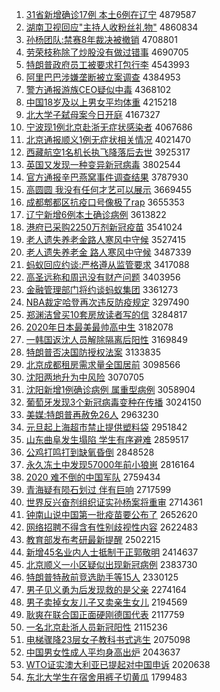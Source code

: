 1. [31省新增确诊17例 本土6例在辽宁](http://www.baidu.com/baidu?cl=3&tn=SE_baiduhomet8_jmjb7mjw&rsv_dl=fyb_top&fr=top1000&wd=31%CA%A1%D0%C2%D4%F6%C8%B7%D5%EF17%C0%FD%20%B1%BE%CD%C16%C0%FD%D4%DA%C1%C9%C4%FE) 4879587
1. [湖南卫视回应"主持人收粉丝礼物"](http://www.baidu.com/baidu?cl=3&tn=SE_baiduhomet8_jmjb7mjw&rsv_dl=fyb_top&fr=top1000&wd=%BA%FE%C4%CF%CE%C0%CA%D3%BB%D8%D3%A6%22%D6%F7%B3%D6%C8%CB%CA%D5%B7%DB%CB%BF%C0%F1%CE%EF%22) 4860834
1. [孙杨团队:禁赛8年裁决被撤销](http://www.baidu.com/baidu?cl=3&tn=SE_baiduhomet8_jmjb7mjw&rsv_dl=fyb_top&fr=top1000&wd=%CB%EF%D1%EE%CD%C5%B6%D3%3A%BD%FB%C8%FC8%C4%EA%B2%C3%BE%F6%B1%BB%B3%B7%CF%FA) 4708801
1. [劳荣枝称除了炒股没有做过错事](http://www.baidu.com/baidu?cl=3&tn=SE_baiduhomet8_jmjb7mjw&rsv_dl=fyb_top&fr=top1000&wd=%C0%CD%C8%D9%D6%A6%B3%C6%B3%FD%C1%CB%B3%B4%B9%C9%C3%BB%D3%D0%D7%F6%B9%FD%B4%ED%CA%C2) 4690705
1. [特朗普政府员工被要求打包行李](http://www.baidu.com/baidu?cl=3&tn=SE_baiduhomet8_jmjb7mjw&rsv_dl=fyb_top&fr=top1000&wd=%CC%D8%C0%CA%C6%D5%D5%FE%B8%AE%D4%B1%B9%A4%B1%BB%D2%AA%C7%F3%B4%F2%B0%FC%D0%D0%C0%EE) 4543993
1. [阿里巴巴涉嫌垄断被立案调查](http://www.baidu.com/baidu?cl=3&tn=SE_baiduhomet8_jmjb7mjw&rsv_dl=fyb_top&fr=top1000&wd=%B0%A2%C0%EF%B0%CD%B0%CD%C9%E6%CF%D3%C2%A2%B6%CF%B1%BB%C1%A2%B0%B8%B5%F7%B2%E9) 4384953
1. [警方通报游族CEO疑似中毒](http://www.baidu.com/baidu?cl=3&tn=SE_baiduhomet8_jmjb7mjw&rsv_dl=fyb_top&fr=top1000&wd=%BE%AF%B7%BD%CD%A8%B1%A8%D3%CE%D7%E5CEO%D2%C9%CB%C6%D6%D0%B6%BE) 4368102
1. [中国18岁及以上男女平均体重](http://www.baidu.com/baidu?cl=3&tn=SE_baiduhomet8_jmjb7mjw&rsv_dl=fyb_top&fr=top1000&wd=%D6%D0%B9%FA18%CB%EA%BC%B0%D2%D4%C9%CF%C4%D0%C5%AE%C6%BD%BE%F9%CC%E5%D6%D8) 4215218
1. [北大学子弑母案今日开庭](http://www.baidu.com/baidu?cl=3&tn=SE_baiduhomet8_jmjb7mjw&rsv_dl=fyb_top&fr=top1000&wd=%B1%B1%B4%F3%D1%A7%D7%D3%DF%B1%C4%B8%B0%B8%BD%F1%C8%D5%BF%AA%CD%A5) 4167327
1. [宁波现1例北京赴浙无症状感染者](http://www.baidu.com/baidu?cl=3&tn=SE_baiduhomet8_jmjb7mjw&rsv_dl=fyb_top&fr=top1000&wd=%C4%FE%B2%A8%CF%D61%C0%FD%B1%B1%BE%A9%B8%B0%D5%E3%CE%DE%D6%A2%D7%B4%B8%D0%C8%BE%D5%DF) 4067686
1. [北京通报顺义1例无症状相关情况](http://www.baidu.com/baidu?cl=3&tn=SE_baiduhomet8_jmjb7mjw&rsv_dl=fyb_top&fr=top1000&wd=%B1%B1%BE%A9%CD%A8%B1%A8%CB%B3%D2%E51%C0%FD%CE%DE%D6%A2%D7%B4%CF%E0%B9%D8%C7%E9%BF%F6) 4021470
1. [西藏航空1名机长执飞降落后去世](http://www.baidu.com/baidu?cl=3&tn=SE_baiduhomet8_jmjb7mjw&rsv_dl=fyb_top&fr=top1000&wd=%CE%F7%B2%D8%BA%BD%BF%D51%C3%FB%BB%FA%B3%A4%D6%B4%B7%C9%BD%B5%C2%E4%BA%F3%C8%A5%CA%C0) 3925317
1. [英国又发现一种变异新冠病毒](http://www.baidu.com/baidu?cl=3&tn=SE_baiduhomet8_jmjb7mjw&rsv_dl=fyb_top&fr=top1000&wd=%D3%A2%B9%FA%D3%D6%B7%A2%CF%D6%D2%BB%D6%D6%B1%E4%D2%EC%D0%C2%B9%DA%B2%A1%B6%BE) 3802544
1. [官方通报辛巴燕窝事件调查结果](http://www.baidu.com/baidu?cl=3&tn=SE_baiduhomet8_jmjb7mjw&rsv_dl=fyb_top&fr=top1000&wd=%B9%D9%B7%BD%CD%A8%B1%A8%D0%C1%B0%CD%D1%E0%CE%D1%CA%C2%BC%FE%B5%F7%B2%E9%BD%E1%B9%FB) 3787930
1. [高圆圆 我没有任何才艺可以展示](http://www.baidu.com/baidu?cl=3&tn=SE_baiduhomet8_jmjb7mjw&rsv_dl=fyb_top&fr=top1000&wd=%B8%DF%D4%B2%D4%B2%20%CE%D2%C3%BB%D3%D0%C8%CE%BA%CE%B2%C5%D2%D5%BF%C9%D2%D4%D5%B9%CA%BE) 3669455
1. [成都郫都区抗疫口号像极了rap](http://www.baidu.com/baidu?cl=3&tn=SE_baiduhomet8_jmjb7mjw&rsv_dl=fyb_top&fr=top1000&wd=%B3%C9%B6%BC%DB%AF%B6%BC%C7%F8%BF%B9%D2%DF%BF%DA%BA%C5%CF%F1%BC%AB%C1%CBrap) 3655353
1. [辽宁新增6例本土确诊病例](http://www.baidu.com/baidu?cl=3&tn=SE_baiduhomet8_jmjb7mjw&rsv_dl=fyb_top&fr=top1000&wd=%C1%C9%C4%FE%D0%C2%D4%F66%C0%FD%B1%BE%CD%C1%C8%B7%D5%EF%B2%A1%C0%FD) 3613822
1. [港府已采购2250万剂新冠疫苗](http://www.baidu.com/baidu?cl=3&tn=SE_baiduhomet8_jmjb7mjw&rsv_dl=fyb_top&fr=top1000&wd=%B8%DB%B8%AE%D2%D1%B2%C9%B9%BA2250%CD%F2%BC%C1%D0%C2%B9%DA%D2%DF%C3%E7) 3541024
1. [老人遗失养老金路人寒风中守候](http://www.baidu.com/baidu?cl=3&tn=SE_baiduhomet8_jmjb7mjw&rsv_dl=fyb_top&fr=top1000&wd=%C0%CF%C8%CB%D2%C5%CA%A7%D1%F8%C0%CF%BD%F0%C2%B7%C8%CB%BA%AE%B7%E7%D6%D0%CA%D8%BA%F2) 3527415
1. [老人遗失养老金 路人寒风中守候](http://www.baidu.com/baidu?cl=3&tn=SE_baiduhomet8_jmjb7mjw&rsv_dl=fyb_top&fr=top1000&wd=%C0%CF%C8%CB%D2%C5%CA%A7%D1%F8%C0%CF%BD%F0%20%C2%B7%C8%CB%BA%AE%B7%E7%D6%D0%CA%D8%BA%F2) 3487339
1. [蚂蚁回应约谈:严格遵从监管要求](http://www.baidu.com/baidu?cl=3&tn=SE_baiduhomet8_jmjb7mjw&rsv_dl=fyb_top&fr=top1000&wd=%C2%EC%D2%CF%BB%D8%D3%A6%D4%BC%CC%B8%3A%D1%CF%B8%F1%D7%F1%B4%D3%BC%E0%B9%DC%D2%AA%C7%F3) 3417088
1. [高圣远称和周迅没有财产问题](http://www.baidu.com/baidu?cl=3&tn=SE_baiduhomet8_jmjb7mjw&rsv_dl=fyb_top&fr=top1000&wd=%B8%DF%CA%A5%D4%B6%B3%C6%BA%CD%D6%DC%D1%B8%C3%BB%D3%D0%B2%C6%B2%FA%CE%CA%CC%E2) 3403956
1. [金融管理部门将约谈蚂蚁集团](http://www.baidu.com/baidu?cl=3&tn=SE_baiduhomet8_jmjb7mjw&rsv_dl=fyb_top&fr=top1000&wd=%BD%F0%C8%DA%B9%DC%C0%ED%B2%BF%C3%C5%BD%AB%D4%BC%CC%B8%C2%EC%D2%CF%BC%AF%CD%C5) 3361273
1. [NBA裁定哈登再次违反防疫规定](http://www.baidu.com/baidu?cl=3&tn=SE_baiduhomet8_jmjb7mjw&rsv_dl=fyb_top&fr=top1000&wd=NBA%B2%C3%B6%A8%B9%FE%B5%C7%D4%D9%B4%CE%CE%A5%B7%B4%B7%C0%D2%DF%B9%E6%B6%A8) 3297490
1. [郑渊洁曾买10套房放读者写的信](http://www.baidu.com/baidu?cl=3&tn=SE_baiduhomet8_jmjb7mjw&rsv_dl=fyb_top&fr=top1000&wd=%D6%A3%D4%A8%BD%E0%D4%F8%C2%F210%CC%D7%B7%BF%B7%C5%B6%C1%D5%DF%D0%B4%B5%C4%D0%C5) 3284817
1. [2020年日本最美最帅高中生](http://www.baidu.com/baidu?cl=3&tn=SE_baiduhomet8_jmjb7mjw&rsv_dl=fyb_top&fr=top1000&wd=2020%C4%EA%C8%D5%B1%BE%D7%EE%C3%C0%D7%EE%CB%A7%B8%DF%D6%D0%C9%FA) 3182078
1. [一韩国返沈人员解除隔离后阳性](http://www.baidu.com/baidu?cl=3&tn=SE_baiduhomet8_jmjb7mjw&rsv_dl=fyb_top&fr=top1000&wd=%D2%BB%BA%AB%B9%FA%B7%B5%C9%F2%C8%CB%D4%B1%BD%E2%B3%FD%B8%F4%C0%EB%BA%F3%D1%F4%D0%D4) 3169849
1. [特朗普否决国防授权法案](http://www.baidu.com/baidu?cl=3&tn=SE_baiduhomet8_jmjb7mjw&rsv_dl=fyb_top&fr=top1000&wd=%CC%D8%C0%CA%C6%D5%B7%F1%BE%F6%B9%FA%B7%C0%CA%DA%C8%A8%B7%A8%B0%B8) 3133835
1. [北京成都租房需求量全国居前](http://www.baidu.com/baidu?cl=3&tn=SE_baiduhomet8_jmjb7mjw&rsv_dl=fyb_top&fr=top1000&wd=%B1%B1%BE%A9%B3%C9%B6%BC%D7%E2%B7%BF%D0%E8%C7%F3%C1%BF%C8%AB%B9%FA%BE%D3%C7%B0) 3098566
1. [沈阳两地升为中风险](http://www.baidu.com/baidu?cl=3&tn=SE_baiduhomet8_jmjb7mjw&rsv_dl=fyb_top&fr=top1000&wd=%C9%F2%D1%F4%C1%BD%B5%D8%C9%FD%CE%AA%D6%D0%B7%E7%CF%D5) 3070705
1. [沈阳新增1例确诊病例 属重型病例](http://www.baidu.com/baidu?cl=3&tn=SE_baiduhomet8_jmjb7mjw&rsv_dl=fyb_top&fr=top1000&wd=%C9%F2%D1%F4%D0%C2%D4%F61%C0%FD%C8%B7%D5%EF%B2%A1%C0%FD%20%CA%F4%D6%D8%D0%CD%B2%A1%C0%FD) 3058904
1. [葡萄牙发现3个新冠病毒变种在传播](http://www.baidu.com/baidu?cl=3&tn=SE_baiduhomet8_jmjb7mjw&rsv_dl=fyb_top&fr=top1000&wd=%C6%CF%CC%D1%D1%C0%B7%A2%CF%D63%B8%F6%D0%C2%B9%DA%B2%A1%B6%BE%B1%E4%D6%D6%D4%DA%B4%AB%B2%A5) 3024150
1. [美媒:特朗普再赦免26人](http://www.baidu.com/baidu?cl=3&tn=SE_baiduhomet8_jmjb7mjw&rsv_dl=fyb_top&fr=top1000&wd=%C3%C0%C3%BD%3A%CC%D8%C0%CA%C6%D5%D4%D9%C9%E2%C3%E226%C8%CB) 2963230
1. [元旦起上海超市禁止提供塑料袋](http://www.baidu.com/baidu?cl=3&tn=SE_baiduhomet8_jmjb7mjw&rsv_dl=fyb_top&fr=top1000&wd=%D4%AA%B5%A9%C6%F0%C9%CF%BA%A3%B3%AC%CA%D0%BD%FB%D6%B9%CC%E1%B9%A9%CB%DC%C1%CF%B4%FC) 2951842
1. [山东曲阜发生塌陷 学生有序避难](http://www.baidu.com/baidu?cl=3&tn=SE_baiduhomet8_jmjb7mjw&rsv_dl=fyb_top&fr=top1000&wd=%C9%BD%B6%AB%C7%FA%B8%B7%B7%A2%C9%FA%CB%FA%CF%DD%20%D1%A7%C9%FA%D3%D0%D0%F2%B1%DC%C4%D1) 2859517
1. [公鸡打鸣打到缺氧昏倒](http://www.baidu.com/baidu?cl=3&tn=SE_baiduhomet8_jmjb7mjw&rsv_dl=fyb_top&fr=top1000&wd=%B9%AB%BC%A6%B4%F2%C3%F9%B4%F2%B5%BD%C8%B1%D1%F5%BB%E8%B5%B9) 2848528
1. [永久冻土中发现57000年前小狼崽](http://www.baidu.com/baidu?cl=3&tn=SE_baiduhomet8_jmjb7mjw&rsv_dl=fyb_top&fr=top1000&wd=%D3%C0%BE%C3%B6%B3%CD%C1%D6%D0%B7%A2%CF%D657000%C4%EA%C7%B0%D0%A1%C0%C7%E1%CC) 2816164
1. [2020 难不倒的中国军队](http://www.baidu.com/baidu?cl=3&tn=SE_baiduhomet8_jmjb7mjw&rsv_dl=fyb_top&fr=top1000&wd=2020%20%C4%D1%B2%BB%B5%B9%B5%C4%D6%D0%B9%FA%BE%FC%B6%D3) 2759434
1. [青海疑有陨石划过 伴有巨响](http://www.baidu.com/baidu?cl=3&tn=SE_baiduhomet8_jmjb7mjw&rsv_dl=fyb_top&fr=top1000&wd=%C7%E0%BA%A3%D2%C9%D3%D0%D4%C9%CA%AF%BB%AE%B9%FD%20%B0%E9%D3%D0%BE%DE%CF%EC) 2717599
1. [世界反兴奋剂组织证实孙杨案将重审](http://www.baidu.com/baidu?cl=3&tn=SE_baiduhomet8_jmjb7mjw&rsv_dl=fyb_top&fr=top1000&wd=%CA%C0%BD%E7%B7%B4%D0%CB%B7%DC%BC%C1%D7%E9%D6%AF%D6%A4%CA%B5%CB%EF%D1%EE%B0%B8%BD%AB%D6%D8%C9%F3) 2714361
1. [钟南山说中国第一批疫苗要公布了](http://www.baidu.com/baidu?cl=3&tn=SE_baiduhomet8_jmjb7mjw&rsv_dl=fyb_top&fr=top1000&wd=%D6%D3%C4%CF%C9%BD%CB%B5%D6%D0%B9%FA%B5%DA%D2%BB%C5%FA%D2%DF%C3%E7%D2%AA%B9%AB%B2%BC%C1%CB) 2652620
1. [网络招聘不得含有性别歧视性内容](http://www.baidu.com/baidu?cl=3&tn=SE_baiduhomet8_jmjb7mjw&rsv_dl=fyb_top&fr=top1000&wd=%CD%F8%C2%E7%D5%D0%C6%B8%B2%BB%B5%C3%BA%AC%D3%D0%D0%D4%B1%F0%C6%E7%CA%D3%D0%D4%C4%DA%C8%DD) 2622483
1. [教育部发布考研最新提醒](http://www.baidu.com/baidu?cl=3&tn=SE_baiduhomet8_jmjb7mjw&rsv_dl=fyb_top&fr=top1000&wd=%BD%CC%D3%FD%B2%BF%B7%A2%B2%BC%BF%BC%D1%D0%D7%EE%D0%C2%CC%E1%D0%D1) 2502215
1. [新增45名业内人士抵制于正郭敬明](http://www.baidu.com/baidu?cl=3&tn=SE_baiduhomet8_jmjb7mjw&rsv_dl=fyb_top&fr=top1000&wd=%D0%C2%D4%F645%C3%FB%D2%B5%C4%DA%C8%CB%CA%BF%B5%D6%D6%C6%D3%DA%D5%FD%B9%F9%BE%B4%C3%F7) 2414637
1. [北京顺义一小区疑似出现新冠病例](http://www.baidu.com/baidu?cl=3&tn=SE_baiduhomet8_jmjb7mjw&rsv_dl=fyb_top&fr=top1000&wd=%B1%B1%BE%A9%CB%B3%D2%E5%D2%BB%D0%A1%C7%F8%D2%C9%CB%C6%B3%F6%CF%D6%D0%C2%B9%DA%B2%A1%C0%FD) 2383730
1. [特朗普特赦前竞选助手等15人](http://www.baidu.com/baidu?cl=3&tn=SE_baiduhomet8_jmjb7mjw&rsv_dl=fyb_top&fr=top1000&wd=%CC%D8%C0%CA%C6%D5%CC%D8%C9%E2%C7%B0%BE%BA%D1%A1%D6%FA%CA%D6%B5%C815%C8%CB) 2330125
1. [男子见义勇为后发现救的是父亲](http://www.baidu.com/baidu?cl=3&tn=SE_baiduhomet8_jmjb7mjw&rsv_dl=fyb_top&fr=top1000&wd=%C4%D0%D7%D3%BC%FB%D2%E5%D3%C2%CE%AA%BA%F3%B7%A2%CF%D6%BE%C8%B5%C4%CA%C7%B8%B8%C7%D7) 2274164
1. [男子卖掉女友儿子又卖亲生女儿](http://www.baidu.com/baidu?cl=3&tn=SE_baiduhomet8_jmjb7mjw&rsv_dl=fyb_top&fr=top1000&wd=%C4%D0%D7%D3%C2%F4%B5%F4%C5%AE%D3%D1%B6%F9%D7%D3%D3%D6%C2%F4%C7%D7%C9%FA%C5%AE%B6%F9) 2194569
1. [耿爽在联合国正面硬刚德国代表](http://www.baidu.com/baidu?cl=3&tn=SE_baiduhomet8_jmjb7mjw&rsv_dl=fyb_top&fr=top1000&wd=%B9%A2%CB%AC%D4%DA%C1%AA%BA%CF%B9%FA%D5%FD%C3%E6%D3%B2%B8%D5%B5%C2%B9%FA%B4%FA%B1%ED) 2117759
1. [一名北京赴浙人员新冠阳性](http://www.baidu.com/baidu?cl=3&tn=SE_baiduhomet8_jmjb7mjw&rsv_dl=fyb_top&fr=top1000&wd=%D2%BB%C3%FB%B1%B1%BE%A9%B8%B0%D5%E3%C8%CB%D4%B1%D0%C2%B9%DA%D1%F4%D0%D4) 2115236
1. [电梯骤降23层女子教科书式逃生](http://www.baidu.com/baidu?cl=3&tn=SE_baiduhomet8_jmjb7mjw&rsv_dl=fyb_top&fr=top1000&wd=%B5%E7%CC%DD%D6%E8%BD%B523%B2%E3%C5%AE%D7%D3%BD%CC%BF%C6%CA%E9%CA%BD%CC%D3%C9%FA) 2075098
1. [中国男女性成人平均身高出炉](http://www.baidu.com/baidu?cl=3&tn=SE_baiduhomet8_jmjb7mjw&rsv_dl=fyb_top&fr=top1000&wd=%D6%D0%B9%FA%C4%D0%C5%AE%D0%D4%B3%C9%C8%CB%C6%BD%BE%F9%C9%ED%B8%DF%B3%F6%C2%AF) 2043637
1. [WTO证实澳大利亚已提起对中国申诉](http://www.baidu.com/baidu?cl=3&tn=SE_baiduhomet8_jmjb7mjw&rsv_dl=fyb_top&fr=top1000&wd=WTO%D6%A4%CA%B5%B0%C4%B4%F3%C0%FB%D1%C7%D2%D1%CC%E1%C6%F0%B6%D4%D6%D0%B9%FA%C9%EA%CB%DF) 2020638
1. [东北大学生在宿舍用裤子切黄瓜](http://www.baidu.com/baidu?cl=3&tn=SE_baiduhomet8_jmjb7mjw&rsv_dl=fyb_top&fr=top1000&wd=%B6%AB%B1%B1%B4%F3%D1%A7%C9%FA%D4%DA%CB%DE%C9%E1%D3%C3%BF%E3%D7%D3%C7%D0%BB%C6%B9%CF) 1799483